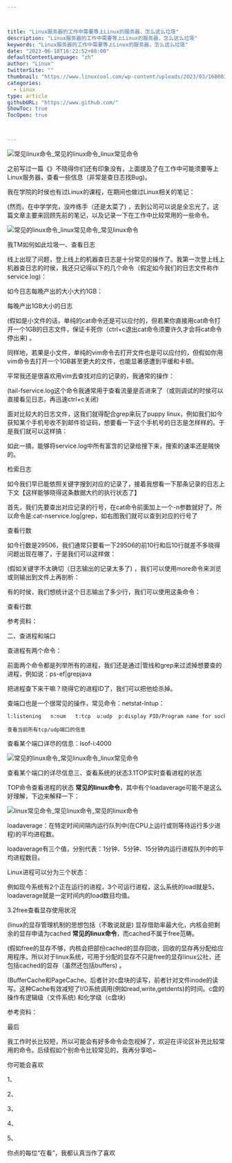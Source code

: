 ```yaml
---



title: "Linux服务器的工作中需要等上Linux的服务器，怎么这么垃圾"
description: "Linux服务器的工作中需要等上Linux的服务器，怎么这么垃圾"
keywords: "Linux服务器的工作中需要等上Linux的服务器，怎么这么垃圾"
date: "2023-06-18T16:22:52+08:00"
defaultContentLanguage: "zh"
author: "Linux"
twitterSite: ""
thumbnail: "https://www.linuxcool.com/wp-content/uploads/2023/03/1680033930959_0.jpg"
categories:
  - Linux
type: article
githubURL: "https://www.github.com/"
ShowToc: true
TocOpen: true



---
```


![常见linux命令_常见的linux命令_linux常见命令](https://www.linuxcool.com/wp-content/uploads/2023/03/1680033930959_0.jpg)

之前写过一篇《》不晓得你们还有印象没有，上面提及了在工作中可能须要等上Linux服务器，查看一些信息（非常是查日志找Bug)。

我在学院的时侯也有过Linux的课程，在期间也做过Linux相关的笔记：

(然而，在中学学完，没咋练手（还是太菜了) ，去到公司可以说是全忘光了。这篇文章主要来回顾先前的笔记，以及记录一下在工作中比较常用的一些命令。

![常见的linux命令_linux常见命令_常见linux命令](https://www.linuxcool.com/wp-content/uploads/2023/03/1680033930959_1.png)

我TM如何如此垃圾一、查看日志

线上出现了问题，登上线上的机器查日志是十分常见的操作了。我第一次登上线上机器查日志的时侯，我还只记得以下的几个命令（假定如今我们的日志文件称作service.log)：

如今日志每晚产出的大小大约1GB：

每晚产出1GB大小的日志

(假如是小文件的话，单纯的cat命令还是可以应付的，但若果你直接用cat命令打开一个1GB的日志文件，保证卡死你（ctrl+c退出cat命令须要许久才会将cat命令停出来) 。

同样地，若果是小文件，单纯的vim命令去打开文件也是可以应付的，但假如你用vim命令去打开一个1GB甚至更大的文件，也能显著感遭到平缓和卡顿。

平常我还是很喜欢用vim去查找对应的记录的，我通常的操作：

(tail-fservice.log这个命令我通常用于查看流量是否进来了（或则调试的时侯可以直接看见日志，再迅速ctrl+c关闭) 

面对比较大的日志文件，这我们就得配合grep来玩了puppy linux，例如我们如今获知某个手机号收不到邮件验证码，想要看一下这个手机号的日志是怎样样的。于是我们就可以这样搞：

如此一搞，能够将service.log中所有富含的记录给搜下来，搜索的速率还是贼快的。

检索日志

如今我们早已能依照关键字搜到对应的记录了，接着我想看一下那条记录的日志上下文【这样能够晓得这条数据大约的执行状态了】

首先，我们先要查出对应记录的行号，在cat命令前面加上一个-n参数就好了。所以命令是:cat-nservice.log|grep，如右图我们就可以查到对应的行号了

查看行数

如今行数是29506，我们通常只要看一下29506的前10行和后10行就差不多晓得问题出现在哪了，于是我们可以这样做：

(假如关键字不太确切（日志输出的记录太多了) ，我们可以使用more命令来浏览或则输出到文件上再剖析：

有的时侯，我们想统计这个日志输出了多少行，我们可以使用这条命令：

查看行数

参考资料：

二、查进程和端口

查进程有两个命令：

前面两个命令都是列举所有的进程，我们还是通过|管线和grep来过滤掉想要查的进程，例如说：ps-ef|grepjava

把进程查下来干嘛？晓得它的进程ID了，我们可以把他给杀掉。

查端口也是一个很常见的操作，常见命令：netstat-lntup：

```
l:listening   n:num   t:tcp  u:udp  p:display PID/Program name for sockets

查看当前所有tcp/udp端口的信息
```

查看某个端口详尽的信息：lsof-i:4000

![常见的linux命令_常见linux命令_linux常见命令](https://www.linuxcool.com/wp-content/uploads/2023/03/1680033930959_4.png)

查看某个端口的详尽信息三、查看系统的状态3.1TOP实时查看进程的状态

TOP命令查看进程的状态 **常见的linux命令**，其中有个loadaverage可能不是这么好理解，下边来解释一下：

![linux常见命令_常见linux命令_常见的linux命令](https://www.linuxcool.com/wp-content/uploads/2023/03/1680033930959_5.png)

loadaverage：在特定时间间隔内运行队列中(在CPU上运行或则等待运行多少进程)的平均进程数。

loadaverage有三个值，分别代表：1分钟、5分钟、15分钟内运行进程队列中的平均进程数目。

Linux进程可以分为三个状态：

例如现今系统有2个正在运行的进程，3个可运行进程，这么系统的load就是5，loadaverage就是一定时间内的load数目均值。

3.2free查看显存使用状况

(linux的显存管理机制的思想包括（不敢说就是) 显存借助率最大化，内核会把剩余的显存申请为cached **常见的linux命令**，而cached不属于free范畴。

(假如free的显存不够，内核会把部份cached的显存回收，回收的显存再分配给应用程序。所以对于linux系统，可用于分配的显存不只是free的显存linux公社，还包括cached的显存（虽然还包括buffers) 。

(BufferCache和PageCache。后者针对c盘块的读写，前者针对文件inode的读写。这种Cache有效减短了I/O系统调用(例如read,write,getdents)的时间。c盘的操作有逻辑级（文件系统) 和化学级（c盘块)

参考资料：

最后

我工作时长比较短，所以可能会有好多命令会忽视掉了，欢迎在评论区补充比较常用的命令。后续假如个别命令比较常见的，我再分享哈~

你可能会喜欢

1、

2、

3、

4、

5、

你点的每位“在看”，我都认真当作了喜欢